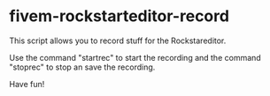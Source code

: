 # fivem-rockstarteditor-record
This script allows you to record stuff for the Rockstareditor.

Use the command "startrec" to start the recording and the command "stoprec" to stop an save the recording.

Have fun!
